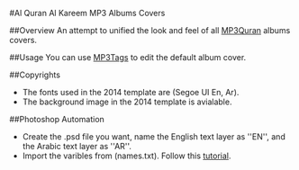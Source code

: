 #Al Quran Al Kareem MP3 Albums Covers

##Overview
An attempt to unified the look and feel of all [MP3Quran](http://www.mp3quran.net) albums covers.

##Usage
You can use [MP3Tags](http://www.mp3tag.de/en/download.html) to edit the default album cover.

##Copyrights
- The fonts used in the 2014 template are (Segoe UI En, Ar).
- The background image in the 2014 template is avialable.

##Photoshop Automation
- Create the .psd file you want, name the English text layer as ''EN'', and the Arabic text layer as ''AR''.
- Import the varibles from (names.txt). Follow this [tutorial](http://graphicdesign.stackexchange.com/questions/4866/how-to-create-a-batch-job-numbering-images-writing-text-on-them-from-1-to-100).



